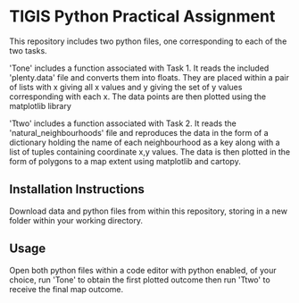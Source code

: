 TIGIS Python Practical Assignment
=================================

This repository includes two python files, one corresponding to each of the two tasks. 

'Tone' includes a function associated with Task 1. It reads the included 'plenty.data' file and converts them into floats. They are placed within a pair of lists with x giving all x values and y giving the set of y values corresponding with each x. The data points are then plotted using the matplotlib library


'Ttwo' includes a function associated with Task 2. It reads the 'natural_neighbourhoods' file and reproduces the data in the form of a dictionary holding the name of each neighbourhood as a key along with a list of tuples containing coordinate x,y values. The data is then plotted in the form of polygons to a map extent using matplotlib and cartopy.

Installation Instructions 
-------------------------
Download data and python files from within this repository, storing in a new folder within your working directory.

Usage 
-----
Open both python files within a code editor with python enabled, of your choice, run 'Tone' to obtain the first plotted outcome then run 'Ttwo' to receive the final map outcome.

